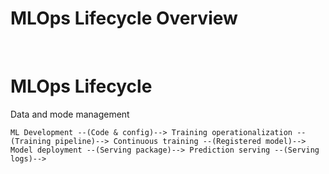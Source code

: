 # MLOps Lifecycle Overview

<br>

# MLOps Lifecycle

Data and mode management
```Text
ML Development --(Code & config)--> Training operationalization --(Training pipeline)--> Continuous training --(Registered model)--> Model deployment --(Serving package)--> Prediction serving --(Serving logs)-->
```